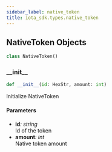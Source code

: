 ```yaml
---
sidebar_label: native_token
title: iota_sdk.types.native_token
---
```


## NativeToken Objects

```python
class NativeToken()
```

### \_\_init\_\_

```python
def __init__(id: HexStr, amount: int)
```

Initialize NativeToken

#### Parameters

* __id__*: string*  
    Id of the token
* __amount__*: int*  
    Native token amount

